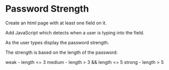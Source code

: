 # Password Strength

Create an html page with at least one field on it.  


Add JavaScript which detects when a user is typing into the field.

As the user types display the password strength.

The strength is based on the length of the password:

weak - length <= 3
medium - length > 3 && length <= 5 
strong - length > 5